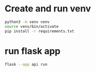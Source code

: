 # Create and run venv
```bash
python3 -m venv venv
source venv/bin/activate
pip install -r requirements.txt
```

# run flask app
```bash
flask --app api run
```
